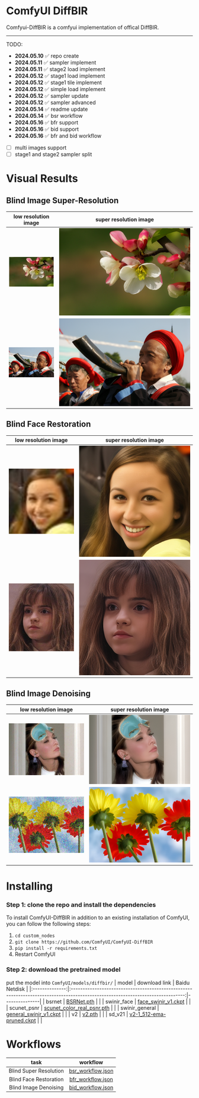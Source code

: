 # ComfyUI DiffBIR

Comfyui-DiffBIR is a comfyui implementation of offical DiffBIR. 

---

TODO:
- **2024.05.10** ✅ repo create
- **2024.05.11** ✅ sampler implement
- **2024.05.11** ✅ stage2 load implement
- **2024.05.12** ✅ stage1 load implement
- **2024.05.12** ✅ stage1 tile implement
- **2024.05.12** ✅ simple load implement
- **2024.05.12** ✅ sampler update
- **2024.05.12** ✅ sampler advanced
- **2024.05.14** ✅ readme update
- **2024.05.14** ✅ bsr workflow
- **2024.05.16** ✅ bfr support
- **2024.05.16** ✅ bid support
- **2024.05.16** ✅ bfr and bid workflow
- [ ] multi images support
- [ ] stage1 and stage2 sampler split

# Visual Results
## Blind Image Super-Resolution
|        low resolution image       |       super resolution image      |
|:---------------------------------:|:---------------------------------:|
|   ![2_lq](./assets/bsr/2_lq.jpg ) | ![ 2_hq ]( ./assets/bsr/2_hq.png )|
|   ![1_lq](./assets/bsr/1_lq.jpg)  | ![ 1_hq ]( ./assets/bsr/1_hq.png )|

## Blind Face Restoration
|        low resolution image       |       super resolution image      |
|:---------------------------------:|:---------------------------------:|
|   ![1_lq](./assets/bfr/1_lq.png ) | ![ 1_hq ]( ./assets/bfr/1_hq.png )|
|   ![2_lq](./assets/bfr/2_lq.jpg)  | ![ 2_hq ]( ./assets/bfr/2_hq.png )|

## Blind Image Denoising
|        low resolution image       |       super resolution image      |
|:---------------------------------:|:---------------------------------:|
|   ![1_lq](./assets/bid/1_lq.jpg ) | ![ 1_hq ]( ./assets/bid/1_hq.png )|
|   ![2_lq](./assets/bid/2_lq.png)  | ![ 2_hq ]( ./assets/bid/2_hq.png )|

# Installing
### Step 1: clone the repo and install the dependencies
To install ComfyUI-DiffBIR in addition to an existing installation of ComfyUI, you can follow the following steps:
1. `cd custom_nodes`  
2. `git clone https://github.com/ComfyUI/ComfyUI-DiffBIR`  
3. `pip install -r requirements.txt`
4. Restart ComfyUI

### Step 2: download the pretrained model
put the model into `ComfyUI/models/diffbir/`
|      model     |                                                          download link                                                         | Baidu Netdisk |
|:--------------:|:------------------------------------------------------------------------------------------------------------------------------:|---------------|
|     bsrnet     | [BSRNet.pth](https://github.com/cszn/KAIR/releases/download/v1.0/BSRNet.pth)                                                   |               |
|   swinir_face  | [face_swinir_v1.ckpt](https://huggingface.co/lxq007/DiffBIR/resolve/main/face_swinir_v1.ckpt)                                  |               |
|   scunet_psnr  |          [scunet_color_real_psnr.pth](https://github.com/cszn/KAIR/releases/download/v1.0/scunet_color_real_psnr.pth)          |               |
| swinir_general | [general_swinir_v1.ckpt](https://huggingface.co/lxq007/DiffBIR/resolve/main/general_swinir_v1.ckpt)                            |               |
|       v2       | [v2.pth](https://huggingface.co/lxq007/DiffBIR-v2/resolve/main/v2.pth)                                                         |               |
|     sd_v21     | [v2-1_512-ema-pruned.ckpt](https://huggingface.co/stabilityai/stable-diffusion-2-1-base/resolve/main/v2-1_512-ema-pruned.ckpt) |               |


# Workflows
|           task           |                              workflow                             |
|:------------------------:|:-----------------------------------------------------------------:|
| Blind Super Resolution   |  [  bsr_workflow.json  ](  example_workflows/bsr_workflow.json  ) |
| Blind Face Restoration   |  [  bfr_workflow.json  ](  example_workflows/bfr_workflow.json  ) |
| Blind Image Denoising    |  [  bid_workflow.json  ](  example_workflows/bid_workflow.json  ) |